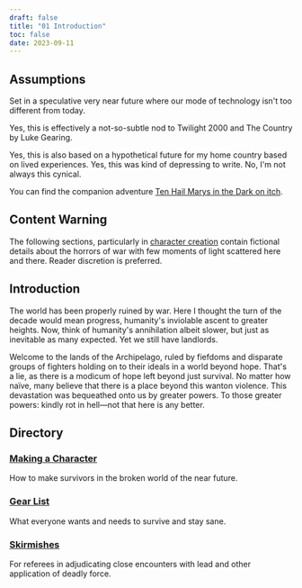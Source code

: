 ```yaml
---
draft: false
title: "01 Introduction"
toc: false
date: 2023-09-11
---
```


## Assumptions

Set in a speculative very near future where our mode of technology isn't too different from today.

Yes, this is effectively a not-so-subtle nod to Twilight 2000 and The Country by Luke Gearing.

Yes, this is also based on a hypothetical future for my home country based on lived experiences. Yes, this was kind of depressing to write. No, I'm not always this cynical.

You can find the companion adventure [Ten Hail Marys in the Dark on itch](https://san-tagoy.itch.io/ten-hail-marys-in-the-dark).

## Content Warning

The following sections, particularly in [character creation](/bloody-lands/chargen) contain fictional details about the horrors of war with few moments of light scattered here and there. Reader discretion is preferred.

## Introduction

The world has been properly ruined by war. Here I thought the turn of the decade would mean progress, humanity's inviolable ascent to greater heights. Now, think of humanity's annihilation albeit slower, but just as inevitable as many expected. Yet we still have landlords.

Welcome to the lands of the Archipelago, ruled by fiefdoms and disparate groups of fighters holding on to their ideals in a world beyond hope. That's a lie, as there is a modicum of hope left beyond just survival. No matter how naïve, many believe that there is a place beyond this wanton violence. This devastation was bequeathed onto us by greater powers. To those greater powers: kindly rot in hell—not that here is any better.

## Directory

### [Making a Character](/bloody-lands/chargen)

How to make survivors in the broken world of the near future.

### [Gear List](/bloody-lands/gear-list)

What everyone wants and needs to survive and stay sane.

### [Skirmishes](/bloody-lands/skirmishes)

For referees in adjudicating close encounters with lead and other application of deadly force.

